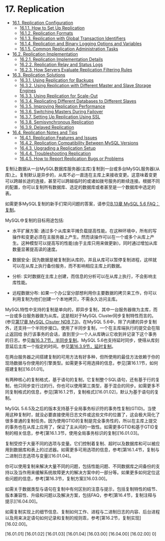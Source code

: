 # 17. Replication

* [16.1. Replication Configuration](./16.1.0_Replication_Configuration.md)
  - [16.1.1. How to Set Up Replication](./16.1.1_How_to_Set_Up_Replication.md)
  - [16.1.2. Replication Formats](./16.1.2_Replication_Formats.md)
  - [16.1.3. Replication with Global Transaction Identifiers](./16.1.3_Replication_with_Global_Transaction_Identifiers.md)
  - [16.1.4. Replication and Binary Logging Options and Variables](./16.1.4_Replication_and_Binary_Logging_Options_and_Variables.md)
  - [16.1.5. Common Replication Administration Tasks](./16.1.5_Common_Replication_Administration_Tasks.md)
* [16.2. Replication Implementation](./16.2.0_Replication_Implementation.md)
  - [16.2.1. Replication Implementation Details](./16.2.1_Replication_Implementation_Details.md)
  - [16.2.2. Replication Relay and Status Logs](./16.2.2_Replication_Relay_and_Status_Logs.md)
  - [16.2.3. How Servers Evaluate Replication Filtering Rules](./16.2.3_How_Servers_Evaluate_Replication_Filtering_Rules.md)
* [16.3. Replication Solutions](./16.3.0_Replication_Solutions.md)
  - [16.3.1. Using Replication for Backups](./16.3.1_Using_Replication_for_Backups.md)
  - [16.3.2. Using Replication with Different Master and Slave Storage Engines](./16.3.2_Using_Replication_with_Different_Master_and_Slave_Storage_Engines.md)
  - [16.3.3. Using Replication for Scale-Out](./16.3.3_Using_Replication_for+Scale-Out.md)
  - [16.3.4. Replicating Different Databases to Different Slaves](./16.3.4_Replicating_Different_Databases_to_Different_Slaves.md)
  - [16.3.5. Improving Replication Performance](./16.3.5_Improving_Replication_Performance.md)
  - [16.3.6. Switching Masters During Failover](./16.3.6_Switching_Masters_During_Failover.md)
  - [16.3.7. Setting Up Replication Using SSL](./16.3.7_Setting_Up_Replication_Using_SSL.md)
  - [16.3.8. Semisynchronous Replication](./16.3.8_Semisynchronous_Replication.md)
  - [16.3.9. Delayed Replication](./16.3.9_Delayed_Replication.md)
* [16.4. Replication Notes and Tips](./16.4.0_Replication_Notes_and_Tips.md)
  - [16.4.1. Replication Features and Issues](./16.4.1_Replication_Features_and_Issues.md)
  - [16.4.2. Replication Compatibility Between MySQL Versions](./16.4.2_Replication_Compatibility_Between_MySQL_Versions.md)
  - [16.4.3. Upgrading a Replication Setup](./16.4.3_Upgrading_a_Replication_Setup.md)
  - [16.4.4. Troubleshooting Replication](./16.4.4_Troubleshooting_Replication.md)
  - [16.4.5. How to Report Replication Bugs or Problems](./16.4.5_How_to_Report_Replication_Bugs_or_Problems.md)

复制让数据从一台MySQL数据库服务器(主库)复制到一台或多台MySQL服务器(从库)上。复制默认是异步的，从库不必一直连在主库上来接收变更。这意味着变更可以跨越长途的连接，甚至可以跨越临时的或诸如拨号服务的断续连接。根据不同的配置，你可以复制所有数据库、选定的数据库或者甚至是一个数据库中选定的表。

如需更多MySQL复制的新手们常问问题的答案，请参见[B.13章 MySQL 5.6 FAQ：复制][B.13.00]。

MySQL中复制的目标用途包括:

* 水平扩展方案: 通过多个从库来平摊负载提高性能。在这种环境中，所有的写操作和变更必须在主服务器上产生。然而读操作可以在一个或多个从库上产生。这种模型可以提高写的性能(由于主库只用来做更新)，同时通过增加从库数量显著提高读的速度。

* 数据安全: 因为数据是被复制到从库的，并且从库可以暂停复制进程，这样就可以在从库上执行备份服务，而不影响相应主库上的数据。

* 分析: 实时数据在主库上创建，而信息的分析可以在从库上执行，不会影响主库性能。

* 远程数据分布: 如果一个办公室分部想利用你主要数据的拷贝来工作，你可以利用复制为他们创建一个本地拷贝，不需永久访问主库。

MySQL特性中支持的复制是单向的，即异步复制，其中一台服务器做为主库，而一台或多台服务器做为从库。这是相对于MySQL Cluster同步复制特性而言的。(参见[第17章,MySQL Clsuter NDB 7.3][17.00.00])。在MySQL 5.6中，除了内建的异步复制外，还支持一个半同步接口。使用了半同步复制，一个在主库端执行的提交会在阻止返回给 执行该事务的会话，直到至少一个人从库确认它收到并记录下这个事务的日志。参见[每16.3.7节，半同步复制][16.03.07]。MySQL 5.6也支持延时同步，使得从库刻意延后主库一个指定的时间。参见[第16.3.9节，延时复制][16.03.09]。

在两台服务器之间搭建复制的可用方法有好多种，但所使用的最佳方法依赖于你的现场数据与你使用的引擎类型。如需更多可用选择的信息，参见[第16.1.1节，如何搭建复制][16.01.01]。

有两种核心的复制格式，基于语句的复制，它复制整个SQL语句，还有基于行的复制，他只同步变行过的行。你也可以使用第三类型，基于混合的同步。如需更多不同复制格式的信息，参见[第16.1.2节，复制格式][16.01.02]，默认为基于语句的复制。

MySQL 5.6.5及之后的版本支持基于全局事务标识符的事务性复制(GTID)。当使用这种复制时，就没必要直接使用日志文件或这些文件的位置了，这会极大简化了很多普通的复制任务。因为使用GTID的复制是完全事务性的，所以在主库上提交的事务也在从库上应用了，保证了主从间的一致性。如需更多GTID和基于GTID复制的相关信息，参考[第16.1.3节，使用全局事务标识的复制][16.01.03]。


复制受控于大量不同的选项与变量。它们控制着复制、超时以及数据库和可以被应用到数据库和表上的过滤器。如需更多可用选项的信息，参考[第16.1.4节，复制与二进制日志选项与变量][16.01.04]。

你可以使用复制来解决大量不同的问题，包括性能问题、不同数据库之间备份的支持以及当作用来缓解系统故障更大的解决方案中的一部分等。如果更多如何定位这些问题的信息，参考[第16.3节，复制方案][16.03.00]。

如需关于数据类型与语句在复制中有何区别的注意与提示，包括复制特性的结节、版本兼容性、升级和问题以及解决方案，包括FAQ，参考[第16.4节，复制注释与提示][16.04.00]。

如需复制实现上的细节信息、复制如何工作、进程与二进制日志的内容、后台进程以及用来决定语句如何记录和复制的规则乖，参考[第16.2节，复制实现][16.02.00]。


[B.13.00]: ../Appendix_B/B.13.00_MySQL_5.6_FAQ_Replication.md
[17.00.00]: ../Chapter_17/MySQL_Cluster_NDB_7.3.md
[16.03.07]: ./16.03.08_Semisynchronous_Replication.md
[16.03.09]: ./16.03.09_Delayed_Replication.md
[16.01.01]
[16.01.02]
[16.01.03]
[16.01.04]
[16.03.00]
[16.04.00]
[16.02.00]
0]

